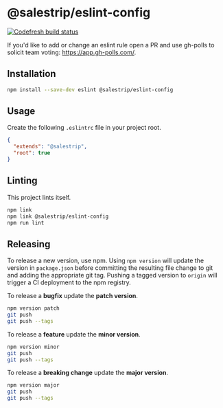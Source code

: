 # @salestrip/eslint-config

[![Codefresh build status]( https://g.codefresh.io/api/badges/build?repoOwner=salestrip&repoName=eslint-config&branch=master&pipelineName=main&accountName=sidwood&type=cf-1)]( https://g.codefresh.io/repositories/salestrip/eslint-config/builds?filter=trigger:build;branch:master;service:5b20de9941eb3c0c00c0942c~main)

If you'd like to add or change an eslint rule open a PR and use gh-polls to solicit team voting: https://app.gh-polls.com/.

## Installation

```bash
npm install --save-dev eslint @salestrip/eslint-config
```

## Usage

Create the following `.eslintrc` file in your project root.

```json
{
  "extends": "@salestrip",
  "root": true
}
```

## Linting

This project lints itself.

```bash
npm link
npm link @salestrip/eslint-config
npm run lint
```

## Releasing

To release a new version, use npm. Using `npm version` will update the version in `package.json` before committing the resulting file change to git and adding the appropriate git tag. Pushing a tagged version to `origin` will trigger a CI deployment to the npm registry.

To release a **bugfix** update the **patch version**.

```bash
npm version patch
git push
git push --tags
```

To release a **feature** update the **minor version**.

```bash
npm version minor
git push
git push --tags
```

To release a **breaking change** update the **major version**.

```bash
npm version major
git push
git push --tags
```
